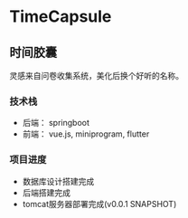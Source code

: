 # TimeCapsule

## 时间胶囊

灵感来自问卷收集系统，美化后换个好听的名称。

### 技术栈

+ 后端： springboot
+ 前端： vue.js, miniprogram, flutter

### 项目进度

+ 数据库设计搭建完成
+ 后端搭建完成
+ tomcat服务器部署完成(v0.0.1 SNAPSHOT)
